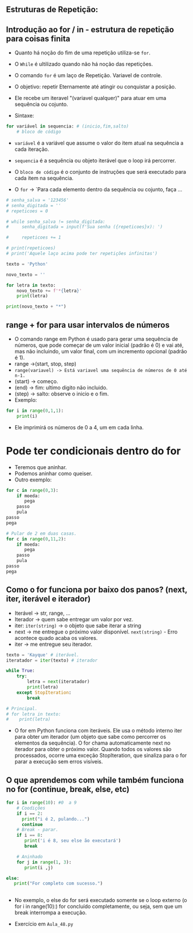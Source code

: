 ## Estruturas de Repetição:
## Introdução ao for / in - estrutura de repetição para coisas finita
- Quanto há noção do fim de uma repetição utiliza-se `for`.
- O `While` é ultilizado quando não há noção das repetições.
- O comando `for` é um laço de Repetição. Variavel de controle.
- O objetivo: repetir Eternamente até atingir ou conquistar a posição.
- Ele recebe um iteravel "(variavel qualquer)" para atuar em uma sequência ou cojunto.

- Sintaxe:
```python
for variável in sequencia: # (inicio,fim,salto)
    # bloco de código
```
- `variável` é a variável que assume o valor do item atual na sequência a cada iteração.
- `sequencia` é a sequência ou objeto iterável que o loop irá percorrer.
- O `bloco de código` é o conjunto de instruções que será executado para cada item na sequência.


- O `for` -> `Para cada elemento dentro da sequência ou cojunto, faça ...
``` python
# senha_salva = '123456'
# senha_digitada = ''
# repeticoes = 0

# while senha_salva != senha_digitada:
#     senha_digitada = input(f'Sua senha ({repeticoes}x): ')

#     repeticoes += 1

# print(repeticoes)
# print('Aquele laço acima pode ter repetições infinitas')

texto = 'Python'

novo_texto = ''

for letra in texto:
    novo_texto += f'*{letra}'
    print(letra)

print(novo_texto + "*")
```

## range + for para usar intervalos de números
- O comando range em Python é usado para gerar uma sequência de números, que pode começar de um valor inicial (padrão é 0) e vai até, mas não incluindo, um valor final, com um incremento opcional (padrão é 1).
- range ->(start, stop, step)
- `range(variavel) -> Está variavel uma sequência de números de 0 até n-1.`
- (start) -> começo.
- (end) -> fim: ultimo digito não incluido.
- (step) -> salto: observe o inicio e o fim. 
- Exemplo:
```python
for i in range(0,1,1):
    print(i)
```
- Ele imprimirá os números de 0 a 4, um em cada linha.

# Pode ter condicionais dentro do for
- Teremos que aninhar.
- Podemos aninhar como queiser.
- Outro exemplo:
```python
for c in range(0,3):
    if moeda:
       pega
    passo
    pula
passo 
pega
```

```python
# Pular de 2 em duas casas.
for c in range(0,11,2):
    if moeda:
       pega
    passo
    pula
passo 
pega
```

##  Como o for funciona por baixo dos panos? (next, iter, iterável e iterador)
- Iterável -> str, range, ... 
- Iterador -> quem sabe entregar um valor por vez.
- iter: `iter(string)` -> o objeto que sabe iterar a string
- next -> me entregue o próximo valor disponível. `next(string)` - Erro acontece quado acaba os valores.
- iter -> me entregue seu iterador.

``` python
texto = 'Kayque' # iterável.
iteratador = iter(texto) # iterador

while True:
    try:
        letra = next(iteratador)
        print(letra)
    except StopIteration:
        break

# Principal.
# for letra in texto:
#    print(letra)
```
- O for em Python funciona com iteráveis. Ele usa o método interno iter para obter um iterador (um objeto que sabe como percorrer os elementos da sequência). O for chama automaticamente next no iterador para obter o próximo valor. Quando todos os valores são processados, ocorre uma exceção StopIteration, que sinaliza para o for parar a execução sem erros visíveis.

## O que aprendemos com while também funciona no for (continue, break, else, etc)
``` python
for i in range(10): #0  a 9
    # Coodições
    if i == 2:
      print("i é 2, pulando...")
      continue
    # Break - parar.
    if i == 8:
       print('i é 8, seu else ão executará')
       break

    # Aninhado
    for j in range(1, 3):
       print(i ,j)

else:
   print("For completo com sucesso.")
    
```
- No exemplo, o else do for será executado somente se o loop externo (o for i in range(10):) for concluído completamente, ou seja, sem que um break interrompa a execução.

- Exercício em `Aula_48.py`


